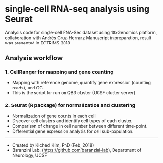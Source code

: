 # single-cell RNA-seq analysis using Seurat

Analysis code for single-cell RNA-Seq dataset using 10xGenomics platform, collaboration with Andrés Cruz-Herranz
Manuscript in preparation, result was presented in ECTRIMS 2018

## Analysis workflow
### 1. CellRanger for mapping and gene counting
- Mapping with reference genome, quantify gene expression (counting reads), and QC
- This is the script for run on QB3 cluster (UCSF cluster server)

### 2. Seurat (R package) for normalization and clustering
- Normalization of gene counts in each cell
- Discover cell clusters and identify cell types of each cluster.
- Comparison of change in cell number between different time-point.
- Differential gene expression analysis for cell sub-population.

-----
- Created by Kicheol Kim, PhD (Feb, 2018)
- Baranzini Lab. (https://github.com/baranzini-lab), Department of Neurology, UCSF

